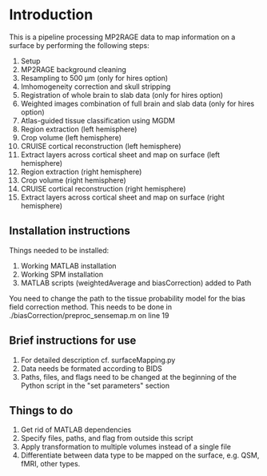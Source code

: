 # Introduction
This is a pipeline processing MP2RAGE data to map information on a surface by performing the following steps:

01. Setup
02. MP2RAGE background cleaning
03. Resampling to 500 µm (only for hires option)
04. Imhomogeneity correction and skull stripping
05. Registration of whole brain to slab data (only for hires option)
06. Weighted images combination of full brain and slab data (only for hires option)
07. Atlas-guided tissue classification using MGDM
08. Region extraction (left hemisphere) 
09. Crop volume (left hemisphere)
10. CRUISE cortical reconstruction (left hemisphere)
11. Extract layers across cortical sheet and map on surface (left hemisphere)
12. Region extraction (right hemisphere)
13. Crop volume (right hemisphere)
14. CRUISE cortical reconstruction (right hemisphere)
15. Extract layers across cortical sheet and map on surface (right hemisphere)

## Installation instructions
Things needed to be installed:
1. Working MATLAB installation
2. Working SPM installation
3. MATLAB scripts (weightedAverage and biasCorrection) added to Path

You need to change the path to the tissue probability model for the bias field correction method. This needs to be done in
./biasCorrection/preproc_sensemap.m on line 19

## Brief instructions for use
1. For detailed description cf. surfaceMapping.py
2. Data needs be formated according to BIDS
3. Paths, files, and flags need to be changed at the beginning of the Python script in the "set parameters" section

## Things to do
1. Get rid of MATLAB dependencies
2. Specify files, paths, and flag from outside this script
3. Apply transformation to multiple volumes instead of a single file
4. Differentiate between data type to be mapped on the surface, e.g. QSM, fMRI, other types.
